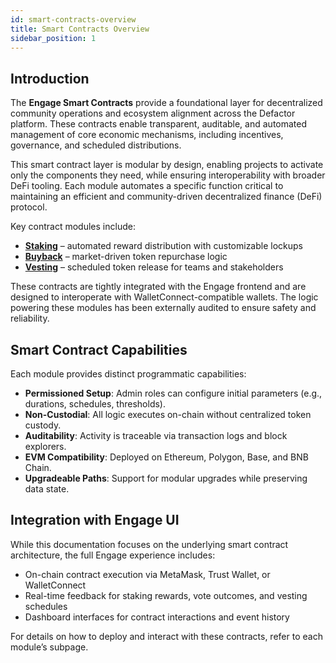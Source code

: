 ```yaml
---
id: smart-contracts-overview
title: Smart Contracts Overview
sidebar_position: 1
---
```


## Introduction

The **Engage Smart Contracts** provide a foundational layer for decentralized community operations and ecosystem alignment across the Defactor platform. These contracts enable transparent, auditable, and automated management of core economic mechanisms, including incentives, governance, and scheduled distributions.

This smart contract layer is modular by design, enabling projects to activate only the components they need, while ensuring interoperability with broader DeFi tooling. Each module automates a specific function critical to maintaining an efficient and community-driven decentralized finance (DeFi) protocol.

Key contract modules include:

- [**Staking**](staking-contract/staking-contract-overview) – automated reward distribution with customizable lockups
- [**Buyback**](buyback-contract/buyback-contract-overview) – market-driven token repurchase logic
- [**Vesting**](vesting-contract/vesting-contract-overview) – scheduled token release for teams and stakeholders

These contracts are tightly integrated with the Engage frontend and are designed to interoperate with WalletConnect-compatible wallets. The logic powering these modules has been externally audited to ensure safety and reliability.

## Smart Contract Capabilities

Each module provides distinct programmatic capabilities:

- **Permissioned Setup**: Admin roles can configure initial parameters (e.g., durations, schedules, thresholds).
- **Non-Custodial**: All logic executes on-chain without centralized token custody.
- **Auditability**: Activity is traceable via transaction logs and block explorers.
- **EVM Compatibility**: Deployed on Ethereum, Polygon, Base, and BNB Chain.
- **Upgradeable Paths**: Support for modular upgrades while preserving data state.

## Integration with Engage UI

While this documentation focuses on the underlying smart contract architecture, the full Engage experience includes:

- On-chain contract execution via MetaMask, Trust Wallet, or WalletConnect
- Real-time feedback for staking rewards, vote outcomes, and vesting schedules
- Dashboard interfaces for contract interactions and event history

For details on how to deploy and interact with these contracts, refer to each module’s subpage.
